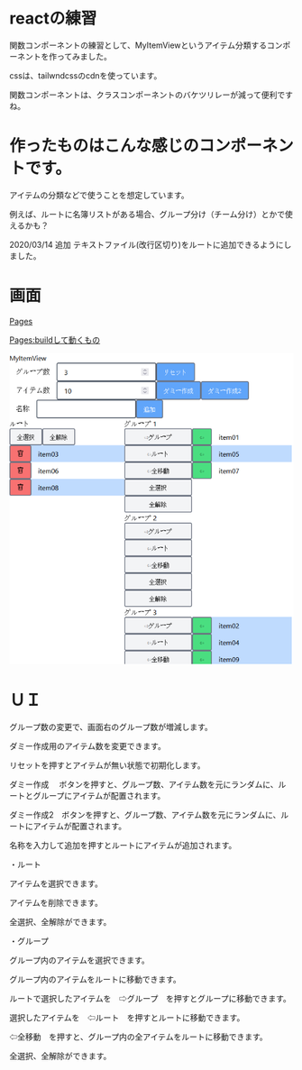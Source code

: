 # reactの練習

関数コンポーネントの練習として、MyItemViewというアイテム分類するコンポーネントを作ってみました。

cssは、tailwndcssのcdnを使っています。

関数コンポーネントは、クラスコンポーネントのバケツリレーが減って便利ですね。


# 作ったものはこんな感じのコンポーネントです。

アイテムの分類などで使うことを想定しています。

例えば、ルートに名簿リストがある場合、グループ分け（チーム分け）とかで使えるかも？

2020/03/14 追加
テキストファイル(改行区切り)をルートに追加できるようにしました。


# 画面

[Pages](https://tora-japan.github.io/react_training_myitemview/)

[Pages:buildして動くもの](https://tora-japan.github.io/react_training_myitemview/build)

<img src=".\readme_img\clip_1.png" >

# ＵＩ

グループ数の変更で、画面右のグループ数が増減します。

ダミー作成用のアイテム数を変更できます。

リセットを押すとアイテムが無い状態で初期化します。

ダミー作成 　ボタンを押すと、グループ数、アイテム数を元にランダムに、ルートとグループにアイテムが配置されます。

ダミー作成2　ボタンを押すと、グループ数、アイテム数を元にランダムに、ルートにアイテムが配置されます。

名称を入力して追加を押すとルートにアイテムが追加されます。


・ルート

アイテムを選択できます。

アイテムを削除できます。

全選択、全解除ができます。


・グループ

グループ内のアイテムを選択できます。

グループ内のアイテムをルートに移動できます。

ルートで選択したアイテムを　⇨グループ　を押すとグループに移動できます。

選択したアイテムを　⇦ルート　を押すとルートに移動できます。

⇦全移動　を押すと、グループ内の全アイテムをルートに移動できます。

全選択、全解除ができます。



